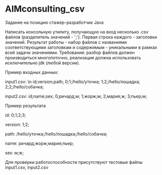 # AIMconsulting_csv

Задание на позицию стажер-разработчик Java

Написать консольную утилиту, получающую на вход несколько .csv файлов (разделитель значений - ';').
Первая строка каждого - заголовки значений. Результат работы - набор файлов с названиями соответствующими заголовкам и содержимым - уникальными в рамках всей задачи значениями.
Требования: разбор файлов должен производиться многопоточно, реализация должна использовать исключительно jdk (любой версии).

Пример входных данных:

input1.csv: \n
id;version;path; 
0;1;/hello/уточка; 
1;2;/hello/лошадка; 
2;2;/hello/собачка; 

input2.csv:
id;name;sex;
0;ричард;м;
1;жорж;м;
2;мария;ж;
3;пьер;м;

Пример результата

id:
0;1;2;3;

version:
1;2;

path:
/hello/уточка;/hello/лошадка;/hello/собачка;

name:
ричард;жорж;мария;пьер;

sex:
м;ж;

Для проверки работоспособности присутствуют тестовые файлы input1.csv, input2.csv

